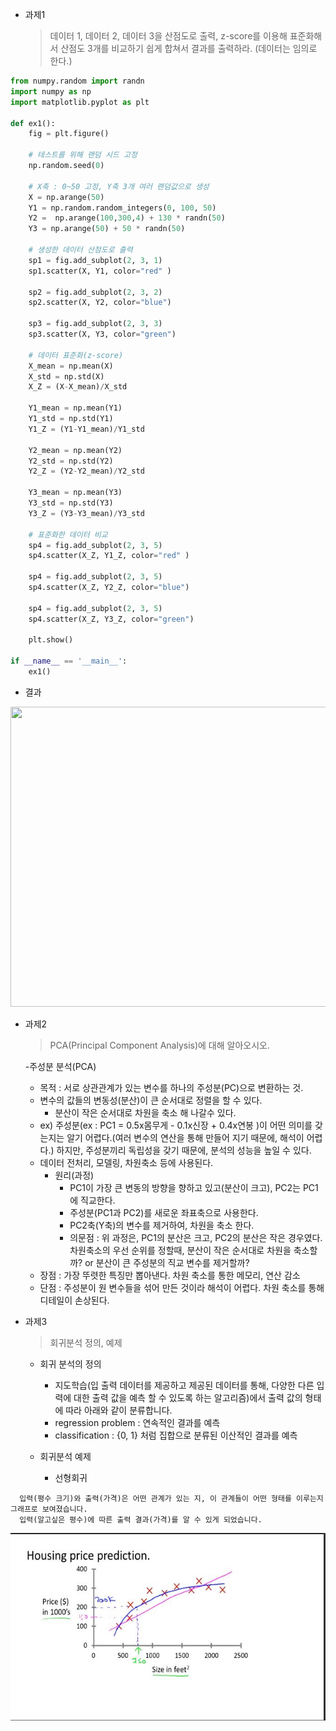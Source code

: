   
* 과제1 
  > 데이터 1, 데이터 2, 데이터 3을 산점도로 출력, z-score를 이용해 표준화해서 산점도 3개를 비교하기 쉽게 합쳐서 결과를 출력하라. (데이터는 임의로 한다.)

```python
from numpy.random import randn
import numpy as np
import matplotlib.pyplot as plt

def ex1():
    fig = plt.figure()

    # 테스트를 위해 랜덤 시드 고정
    np.random.seed(0)
    
    # X축 : 0~50 고정, Y축 3개 여러 랜덤값으로 생성
    X = np.arange(50)
    Y1 = np.random.random_integers(0, 100, 50)
    Y2 =  np.arange(100,300,4) + 130 * randn(50)
    Y3 = np.arange(50) + 50 * randn(50)

    # 생성한 데이터 산점도로 출력
    sp1 = fig.add_subplot(2, 3, 1)
    sp1.scatter(X, Y1, color="red" )

    sp2 = fig.add_subplot(2, 3, 2)
    sp2.scatter(X, Y2, color="blue")

    sp3 = fig.add_subplot(2, 3, 3)
    sp3.scatter(X, Y3, color="green")

    # 데이터 표준화(z-score)
    X_mean = np.mean(X)
    X_std = np.std(X)
    X_Z = (X-X_mean)/X_std

    Y1_mean = np.mean(Y1)
    Y1_std = np.std(Y1)
    Y1_Z = (Y1-Y1_mean)/Y1_std

    Y2_mean = np.mean(Y2)
    Y2_std = np.std(Y2)
    Y2_Z = (Y2-Y2_mean)/Y2_std

    Y3_mean = np.mean(Y3)
    Y3_std = np.std(Y3)
    Y3_Z = (Y3-Y3_mean)/Y3_std
    
    # 표준화한 데이터 비교
    sp4 = fig.add_subplot(2, 3, 5)
    sp4.scatter(X_Z, Y1_Z, color="red" )

    sp4 = fig.add_subplot(2, 3, 5)
    sp4.scatter(X_Z, Y2_Z, color="blue")

    sp4 = fig.add_subplot(2, 3, 5)
    sp4.scatter(X_Z, Y3_Z, color="green")

    plt.show()

if __name__ == '__main__':
    ex1()

```
  - 결과
  
<img src="https://github.com/twooopark/python_DL/blob/master/Assignment_0731/Figure_1.png" width="640px" height="480px" />
  



* 과제2
  > PCA(Principal Component Analysis)에 대해 알아오시오.
  
  -주성분 분석(PCA)
    - 목적 : 서로 상관관계가 있는 변수를 하나의 주성분(PC)으로 변환하는 것.
    - 변수의 값들의 변동성(분산)이 큰 순서대로 정렬을 할 수 있다.
      - 분산이 작은 순서대로 차원을 축소 해 나갈수 있다.
    - ex) 주성분(ex : PC1 = 0.5x몸무게 - 0.1x신장 + 0.4x연봉 )이 어떤 의미를 갖는지는 알기 어렵다.(여러 변수의 연산을 통해 만들어 지기 때문에, 해석이 어렵다.) 하지만, 주성분끼리 독립성을 갖기 때문에, 분석의 성능을 높일 수 있다.
    - 데이터 전처리, 모델링, 차원축소 등에 사용된다.
      - 원리(과정)
        - PC1이 가장 큰 변동의 방향을 향하고 있고(분산이 크고), PC2는 PC1에 직교한다.
        - 주성분(PC1과 PC2)를 새로운 좌표축으로 사용한다. 
        - PC2축(Y축)의 변수를 제거하여, 차원을 축소 한다.
        - 의문점 : 위 과정은, PC1의 분산은 크고, PC2의 분산은 작은 경우였다. 차원축소의 우선 순위를 정할때, 분산이 작은 순서대로 차원을 축소할까? or 분산이 큰 주성분의 직교 변수를 제거할까?
    - 장점 : 가장 뚜렷한 특징만 뽑아낸다. 차원 축소를 통한 메모리, 연산 감소
    - 단점 : 주성분이 원 변수들을 섞어 만든 것이라 해석이 어렵다. 차원 축소를 통해 디테일이 손상된다.
    
* 과제3
  > 회귀분석 정의, 예제
  
  - 회귀 분석의 정의
    - 지도학습(입 출력 데이터를 제공하고 제공된 데이터를 통해, 다양한 다른 입력에 대한 출력 값을 예측 할 수 있도록 하는 알고리즘)에서 출력 값의 형태에 따라 아래와 같이 분류합니다.
    - regression problem : 연속적인 결과를 예측
    - classification : {0, 1} 처럼 집합으로 분류된 이산적인 결과를 예측
    
  - 회귀분석 예제
    - 선형회귀
```
  입력(평수 크기)와 출력(가격)은 어떤 관계가 있는 지, 이 관계들이 어떤 형태를 이루는지 그래프로 보여졌습니다. 
  입력(알고싶은 평수)에 따른 출력 결과(가격)를 알 수 있게 되었습니다.
``` 

<img src="https://github.com/twooopark/ML_Summary/blob/master/1-1_RegressionProblem.JPG" width="600px" height="300px" />
 

